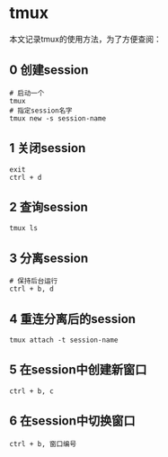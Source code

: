 # tmux

本文记录tmux的使用方法，为了方便查阅：

## 0 创建session

```shell
# 启动一个
tmux
# 指定session名字
tmux new -s session-name
```

## 1 关闭session

```shell
exit
ctrl + d
```

## 2 查询session

```shell
tmux ls
```

## 3 分离session

```shell
# 保持后台运行
ctrl + b, d
```

## 4 重连分离后的session

```shell
tmux attach -t session-name
```

## 5 在session中创建新窗口

```shell
ctrl + b, c
```

## 6 在session中切换窗口

```shell
ctrl + b, 窗口编号
```
